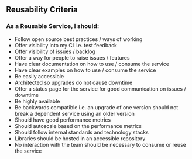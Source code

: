 ## Reusability Criteria

### As a Reusable Service, I should:

- Follow open source best practices / ways of working
- Offer visibility into my CI i.e. test feedback
- Offer visibility of issues / backlog
- Offer a way for people to raise issues / features
- Have clear documentation on how to use / consume the service
- Have clear examples on how to use / consume the service
- Be easily accessible
- Architected so upgrades do not cause downtime
- Offer a status page for the service for good communication on issues / downtime
- Be highly available
- Be backwards compatible i.e. an upgrade of one version should not break a dependent service using an older version
- Should have good performance metrics
- Should autoscale based on the performance metrics
- Should follow internal standards and technology stacks
- Libraries should be hosted in an accessible repository
- No interaction with the team should be necessary to consume or reuse the service
